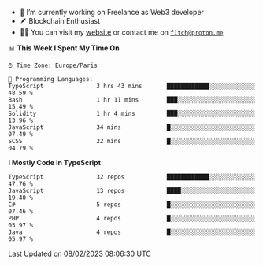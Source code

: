 - 🔭 I’m currently working on Freelance as Web3 developer
- 🪶 Blockchain Enthusiast
- 👨‍💻 You can visit my [website](https://f1tch.xyz) or contact me on [`f1tch@proton.me`](mailto:f1tch@proton.me)

<!--START_SECTION:waka-->
📊 **This Week I Spent My Time On** 

```text
⌚︎ Time Zone: Europe/Paris

💬 Programming Languages: 
TypeScript               3 hrs 43 mins       ████████████░░░░░░░░░░░░░   48.59 % 
Bash                     1 hr 11 mins        ███░░░░░░░░░░░░░░░░░░░░░░   15.49 % 
Solidity                 1 hr 4 mins         ███░░░░░░░░░░░░░░░░░░░░░░   13.96 % 
JavaScript               34 mins             █░░░░░░░░░░░░░░░░░░░░░░░░   07.49 % 
SCSS                     22 mins             █░░░░░░░░░░░░░░░░░░░░░░░░   04.79 % 

```

**I Mostly Code in TypeScript** 

```text
TypeScript               32 repos            ████████████░░░░░░░░░░░░░   47.76 % 
JavaScript               13 repos            ████░░░░░░░░░░░░░░░░░░░░░   19.40 % 
C#                       5 repos             █░░░░░░░░░░░░░░░░░░░░░░░░   07.46 % 
PHP                      4 repos             █░░░░░░░░░░░░░░░░░░░░░░░░   05.97 % 
Java                     4 repos             █░░░░░░░░░░░░░░░░░░░░░░░░   05.97 % 

```



 Last Updated on 08/02/2023 08:06:30 UTC
<!--END_SECTION:waka-->
